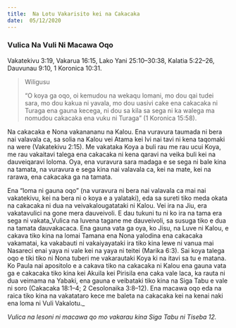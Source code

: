 ```yaml
---
title:  Na Lotu Vakarisito kei na Cakacaka
date:  05/12/2020
---
```


### Vulica Na Vuli Ni Macawa Oqo
Vakatekivu 3:19, Vakarua 16:15, Lako Yani 25:10–30:38, Kalatia 5:22–26, Dauvunau 9:10, 1 Koronica 10:31.

> <p>Wiligusu</p>
> “O koya ga oqo, oi kemudou na wekaqu lomani, mo dou qai tudei sara, mo dou kakua ni yavala, mo dou uasivi cake ena cakacaka ni Turaga ena gauna kecega, ni dou sa kila sa sega ni ka walega ma nomudou cakacaka ena vuku ni Turaga” (1 Koronica 15:58).

Na cakacaka e Nona vakanananu na Kalou. Ena vuravura taumada ni bera nai valavala ca, sa solia na Kalou vei Atama kei Ivi nai tavi ni kena taqomaki na were (Vakatekivu 2:15). Me vakataka Koya a buli rau me rau ucui Koya, me rau vakaitavi talega ena cakacaka ni kena qaravi na veika buli kei na dauveiqaravi loloma. Oya, ena vuravura sara madaga e se sega ni bale kina na tamata, na vuravura e sega kina nai valavala ca, kei na mate, kei na rarawa, ena cakacaka ga na tamata.

Ena “loma ni gauna oqo” (na vuravura ni bera nai valavala ca mai nai vakatekivu, kei na bera ni o koya e a yalataki), eda sa sureti tiko meda okata na cakacaka ni dua na veivakalougatataki ni Kalou. Vei ira na Jiu, era vakatavulici na gone mera dauveivoli. E dau tukuni tu ni ko ira na tama era sega ni vakata_Vulica na luvena tagane me dauveivoli, sa susuga tiko e dua na tamata dauvakacaca. Ena gauna vata ga oya, ko Jisu, na Luve ni Kalou, e cakava tiko kina na lomai Tamana ena Nona yalodina ena cakacaka vakamatai, ka vakabauti ni vakaiyayataki ira tiko kina lewe ni vanua mai Nasareci enai yaya ni vale kei na yaya ni teitei (Marika 6:3). Sai koya talega oqo e tiki tiko ni Nona tuberi me vakarautaki Koya ki na itavi sa tu e matana. Ko Paula nai apositolo e a cakava tiko na cakacaka ni Kalou ena gauna vata ga e cakacaka tiko kina kei Akuila kei Pirisila ena caka vale laca, ka rauta ni dua veimama na Yabaki, ena gauna e veibataki tiko kina na Siga Tabu e vale ni soro (Cakacaka 18:1–4; 2 Cesolonaika 3:8–12). Ena macawa oqo eda na raica tiko kina na vakatataro kece me baleta na cakacaka kei na kenai naki ena loma ni Vuli Vakalotu._

_Vulica na lesoni ni macawa qo mo vakarau kina Siga Tabu ni Tiseba 12._